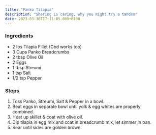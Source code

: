 ```yaml
---
title: "Panko Tilapia"
description: "Sharing is caring, why you might try a tandem"
date: 2023-03-30T17:11:05.000+0100
---
```


### Ingredients

*   2 lbs Tilapia Fillet (Cod works too)
*   3 Cups Panko Breadcrumbs
*   2 tbsp Olive Oil
*   2 Eggs
*   1 tbsp Streumi
*   1 tsp Salt
*   1/2 tsp Pepper

### Steps

1.  Toss Panko, Streumi, Salt & Pepper in a bowl.
2.  Beat eggs in separate bowl until yolk & egg whites are properly combined.
3.  Heat up skillet & coat with olive oil.
4.  Dip tilapia in egg mix and coat in breadcrumb mix, let simmer in pan.
5.  Sear until sides are golden brown.